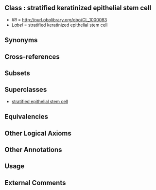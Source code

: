 
## Class : stratified keratinized epithelial stem cell

 * *IRI* = http://purl.obolibrary.org/obo/CL_1000083
 * *Label* = stratified keratinized epithelial stem cell

## Synonyms


## Cross-references


## Subsets


## Superclasses

 * [stratified epithelial stem cell](../../CL/57/CL_0000357.md)

## Equivalencies


## Other Logical Axioms


## Other Annotations


## Usage


## External Comments

